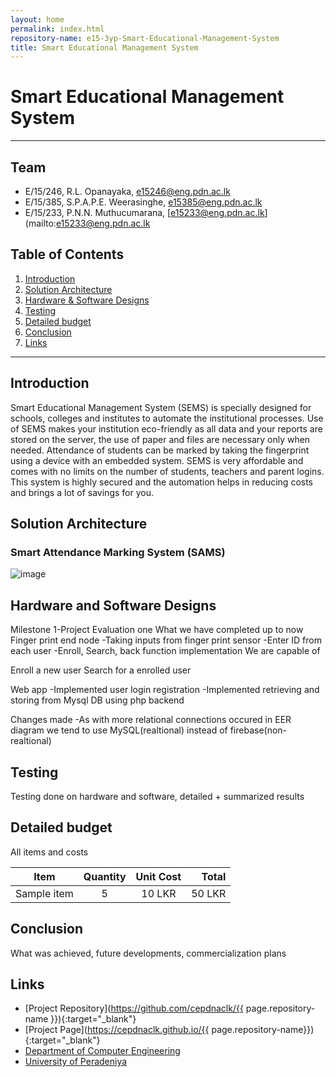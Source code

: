 ```yaml
---
layout: home
permalink: index.html
repository-name: e15-3yp-Smart-Educational-Management-System
title: Smart Educational Management System
---
```


# Smart Educational Management System

---

## Team
-  E/15/246, R.L. Opanayaka, [e15246@eng.pdn.ac.lk](mailto:e15246@eng.pdn.ac.lk)
-  E/15/385, S.P.A.P.E. Weerasinghe, [e15385@eng.pdn.ac.lk](mailto:e15385@eng.pdn.ac.lk)
-  E/15/233, P.N.N. Muthucumarana, [e15233@eng.pdn.ac.lk](mailto:e15233@eng.pdn.ac.lk

## Table of Contents
1. [Introduction](#introduction)
2. [Solution Architecture](#solution-architecture )
3. [Hardware & Software Designs](#hardware-and-software-designs)
4. [Testing](#testing)
5. [Detailed budget](#detailed-budget)
6. [Conclusion](#conclusion)
7. [Links](#links)

---

## Introduction

Smart Educational Management System (SEMS) is specially designed for schools, colleges and institutes to automate the institutional processes. Use of SEMS makes your institution eco-friendly as all data and your reports are stored on the server, the use of paper and files are necessary only when needed. Attendance of students can be marked by taking the fingerprint using a device with an embedded system. SEMS is very affordable and comes with no limits on the number of students, teachers and parent logins. This system is highly secured and the automation helps in reducing costs and brings a lot of savings for you.


## Solution Architecture
### Smart Attendance Marking System (SAMS)

![image](https://user-images.githubusercontent.com/73756777/119204885-4df95e80-bab4-11eb-83c0-76c2cac5e595.png)

## Hardware and Software Designs

Milestone 1-Project Evaluation one 
What we have completed up to now
Finger print end node
-Taking inputs from finger print sensor
-Enter ID from each user
-Enroll, Search, back function implementation
We are capable of

Enroll a new user
Search for a enrolled user
 

Web app 
-Implemented user login registration
-Implemented retrieving and storing from Mysql DB using php backend
 

Changes made
-As with more relational connections occured in EER diagram we tend to use MySQL(realtional) instead of firebase(non-realtional)

## Testing

Testing done on hardware and software, detailed + summarized results

## Detailed budget

All items and costs

| Item          | Quantity  | Unit Cost  | Total  |
| ------------- |:---------:|:----------:|-------:|
| Sample item   | 5         | 10 LKR     | 50 LKR |

## Conclusion

What was achieved, future developments, commercialization plans

## Links

- [Project Repository](https://github.com/cepdnaclk/{{ page.repository-name }}){:target="_blank"}
- [Project Page](https://cepdnaclk.github.io/{{ page.repository-name}}){:target="_blank"}
- [Department of Computer Engineering](http://www.ce.pdn.ac.lk/)
- [University of Peradeniya](https://eng.pdn.ac.lk/)


[//]: # (Please refer this to learn more about Markdown syntax)
[//]: # (https://github.com/adam-p/markdown-here/wiki/Markdown-Cheatsheet)
